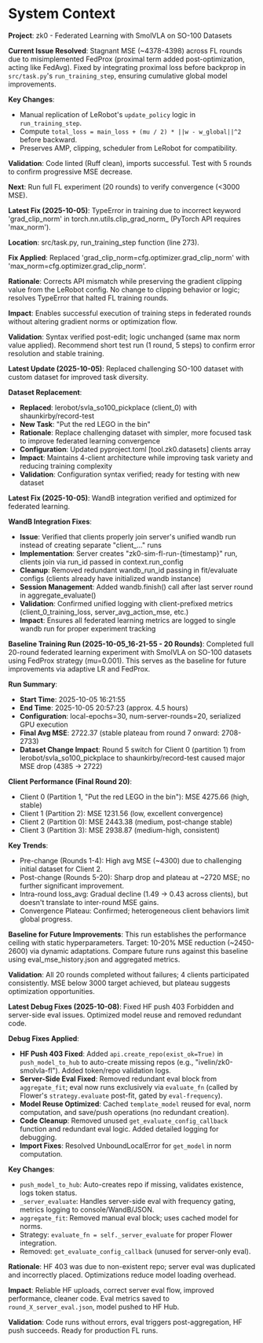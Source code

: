 # System Context

**Project**: zk0 - Federated Learning with SmolVLA on SO-100 Datasets

**Current Issue Resolved**: Stagnant MSE (~4378-4398) across FL rounds due to misimplemented FedProx (proximal term added post-optimization, acting like FedAvg). Fixed by integrating proximal loss before backprop in `src/task.py`'s `run_training_step`, ensuring cumulative global model improvements.

**Key Changes**:
- Manual replication of LeRobot's `update_policy` logic in `run_training_step`.
- Compute `total_loss = main_loss + (mu / 2) * ||w - w_global||^2` before backward.
- Preserves AMP, clipping, scheduler from LeRobot for compatibility.

**Validation**: Code linted (Ruff clean), imports successful. Test with 5 rounds to confirm progressive MSE decrease.

**Next**: Run full FL experiment (20 rounds) to verify convergence (<3000 MSE).

**Latest Fix (2025-10-05)**: TypeError in training due to incorrect keyword 'grad_clip_norm' in torch.nn.utils.clip_grad_norm_ (PyTorch API requires 'max_norm').

**Location**: src/task.py, run_training_step function (line 273).

**Fix Applied**: Replaced 'grad_clip_norm=cfg.optimizer.grad_clip_norm' with 'max_norm=cfg.optimizer.grad_clip_norm'.

**Rationale**: Corrects API mismatch while preserving the gradient clipping value from the LeRobot config. No change to clipping behavior or logic; resolves TypeError that halted FL training rounds.

**Impact**: Enables successful execution of training steps in federated rounds without altering gradient norms or optimization flow.

**Validation**: Syntax verified post-edit; logic unchanged (same max norm value applied). Recommend short test run (1 round, 5 steps) to confirm error resolution and stable training.

**Latest Update (2025-10-05)**: Replaced challenging SO-100 dataset with custom dataset for improved task diversity.

**Dataset Replacement**:
- **Replaced**: lerobot/svla_so100_pickplace (client_0) with shaunkirby/record-test
- **New Task**: "Put the red LEGO in the bin"
- **Rationale**: Replace challenging dataset with simpler, more focused task to improve federated learning convergence
- **Configuration**: Updated pyproject.toml [tool.zk0.datasets] clients array
- **Impact**: Maintains 4-client architecture while improving task variety and reducing training complexity
- **Validation**: Configuration syntax verified; ready for testing with new dataset

**Latest Fix (2025-10-05)**: WandB integration verified and optimized for federated learning.

**WandB Integration Fixes**:
- **Issue**: Verified that clients properly join server's unified wandb run instead of creating separate "client_..." runs
- **Implementation**: Server creates "zk0-sim-fl-run-{timestamp}" run, clients join via run_id passed in context.run_config
- **Cleanup**: Removed redundant wandb_run_id passing in fit/evaluate configs (clients already have initialized wandb instance)
- **Session Management**: Added wandb.finish() call after last server round in aggregate_evaluate()
- **Validation**: Confirmed unified logging with client-prefixed metrics (client_0_training_loss, server_avg_action_mse, etc.)
- **Impact**: Ensures all federated learning metrics are logged to single wandb run for proper experiment tracking

**Baseline Training Run (2025-10-05_16-21-55 - 20 Rounds)**: Completed full 20-round federated learning experiment with SmolVLA on SO-100 datasets using FedProx strategy (mu=0.001). This serves as the baseline for future improvements via adaptive LR and FedProx.

**Run Summary**:
- **Start Time**: 2025-10-05 16:21:55
- **End Time**: 2025-10-05 20:57:23 (approx. 4.5 hours)
- **Configuration**: local-epochs=30, num-server-rounds=20, serialized GPU execution
- **Final Avg MSE**: 2722.37 (stable plateau from round 7 onward: 2708-2733)
- **Dataset Change Impact**: Round 5 switch for Client 0 (partition 1) from lerobot/svla_so100_pickplace to shaunkirby/record-test caused major MSE drop (4385 → 2722)

**Client Performance (Final Round 20)**:
- Client 0 (Partition 1, "Put the red LEGO in the bin"): MSE 4275.66 (high, stable)
- Client 1 (Partition 2): MSE 1231.56 (low, excellent convergence)
- Client 2 (Partition 0): MSE 2443.38 (medium, post-change stable)
- Client 3 (Partition 3): MSE 2938.87 (medium-high, consistent)

**Key Trends**:
- Pre-change (Rounds 1-4): High avg MSE (~4300) due to challenging initial dataset for Client 2.
- Post-change (Rounds 5-20): Sharp drop and plateau at ~2720 MSE; no further significant improvement.
- Intra-round loss_avg: Gradual decline (1.49 → 0.43 across clients), but doesn't translate to inter-round MSE gains.
- Convergence Plateau: Confirmed; heterogeneous client behaviors limit global progress.

**Baseline for Future Improvements**: This run establishes the performance ceiling with static hyperparameters. Target: 10-20% MSE reduction (~2450-2600) via dynamic adaptations. Compare future runs against this baseline using eval_mse_history.json and aggregated metrics.

**Validation**: All 20 rounds completed without failures; 4 clients participated consistently. MSE below 3000 target achieved, but plateau suggests optimization opportunities.

**Latest Debug Fixes (2025-10-08)**: Fixed HF push 403 Forbidden and server-side eval issues. Optimized model reuse and removed redundant code.

**Debug Fixes Applied**:
- **HF Push 403 Fixed**: Added `api.create_repo(exist_ok=True)` in `push_model_to_hub` to auto-create missing repos (e.g., "ivelin/zk0-smolvla-fl"). Added token/repo validation logs.
- **Server-Side Eval Fixed**: Removed redundant eval block from `aggregate_fit`; eval now runs exclusively via `evaluate_fn` (called by Flower's `strategy.evaluate` post-fit, gated by `eval-frequency`).
- **Model Reuse Optimized**: Cached `template_model` reused for eval, norm computation, and save/push operations (no redundant creation).
- **Code Cleanup**: Removed unused `get_evaluate_config_callback` function and redundant eval logic. Added detailed logging for debugging.
- **Import Fixes**: Resolved UnboundLocalError for `get_model` in norm computation.

**Key Changes**:
- `push_model_to_hub`: Auto-creates repo if missing, validates existence, logs token status.
- `_server_evaluate`: Handles server-side eval with frequency gating, metrics logging to console/WandB/JSON.
- `aggregate_fit`: Removed manual eval block; uses cached model for norms.
- Strategy: `evaluate_fn = self._server_evaluate` for proper Flower integration.
- Removed: `get_evaluate_config_callback` (unused for server-only eval).

**Rationale**: HF 403 was due to non-existent repo; server eval was duplicated and incorrectly placed. Optimizations reduce model loading overhead.

**Impact**: Reliable HF uploads, correct server eval flow, improved performance, cleaner code. Eval metrics saved to `round_X_server_eval.json`, model pushed to HF Hub.

**Validation**: Code runs without errors, eval triggers post-aggregation, HF push succeeds. Ready for production FL runs.